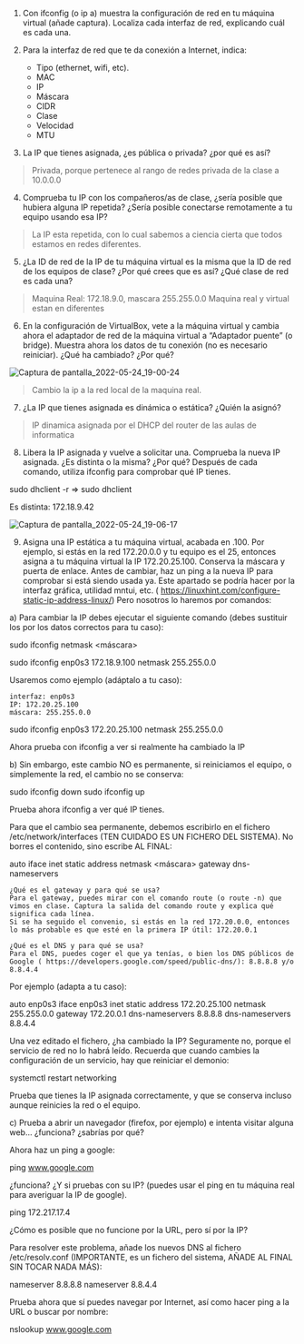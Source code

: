 1) Con ifconfig (o ip a) muestra la configuración de red en tu máquina virtual (añade captura). Localiza cada interfaz de red, explicando cuál es cada una.

2) Para la interfaz de red que te da conexión a Internet, indica:

    - Tipo (ethernet, wifi, etc).
    - MAC
    - IP
    - Máscara
    - CIDR
    - Clase
    - Velocidad
    - MTU

 
3) La IP que tienes asignada, ¿es pública o privada? ¿por qué es así?

> Privada, porque pertenece al rango de redes privada de la clase a 10.0.0.0

4) Comprueba tu IP con los compañeros/as de clase, ¿sería posible que hubiera alguna IP repetida? ¿Sería posible conectarse remotamente a tu equipo usando esa IP?

> La IP esta repetida, con lo cual sabemos a ciencia cierta que todos estamos en redes diferentes.

5) ¿La ID de red de la IP de tu máquina virtual es la misma que la ID de red de los equipos de clase? ¿Por qué crees que es así? ¿Qué clase de red es cada una?

> Maquina Real: 172.18.9.0, mascara 255.255.0.0
> Maquina real y virtual estan en diferentes 

6) En la configuración de VirtualBox, vete a la máquina virtual y cambia ahora el adaptador de red de la máquina virtual a “Adaptador puente” (o bridge). Muestra ahora los datos de tu conexión (no es necesario reiniciar). ¿Qué ha cambiado? ¿Por qué?

![Captura de pantalla_2022-05-24_19-00-24](https://user-images.githubusercontent.com/92543128/170102133-b16a2c69-6dbc-41f8-8505-32b73fa7f1a7.png)
> Cambio la ip a la red local de la maquina real.

7) ¿La IP que tienes asignada es dinámica o estática? ¿Quién la asignó?

> IP dinamica asignada por el DHCP del router de las aulas de informatica

8) Libera la IP asignada y vuelve a solicitar una. Comprueba la nueva IP asignada. ¿Es distinta o la misma? ¿Por qué? Después de cada comando, utiliza ifconfig para comprobar qué IP tienes.

sudo dhclient -r => sudo dhclient

Es distinta: 172.18.9.42

![Captura de pantalla_2022-05-24_19-06-17](https://user-images.githubusercontent.com/92543128/170102933-d9ee13ff-f921-4c6d-b394-6c8ee3bc07d9.png)

9) Asigna una IP estática a tu máquina virtual, acabada en .100. Por ejemplo, si estás en la red 172.20.0.0 y tu equipo es el 25, entonces asigna a tu máquina virtual la IP 172.20.25.100. Conserva la máscara y puerta de enlace. Antes de cambiar, haz un ping a la nueva IP para comprobar si está siendo usada ya.
Este apartado se podría hacer por la interfaz gráfica, utilidad mntui, etc. ( https://linuxhint.com/configure-static-ip-address-linux/) Pero nosotros lo haremos por comandos:

a) Para cambiar la IP debes ejecutar el siguiente comando (debes sustituir los <valores> por los datos correctos para tu caso):

sudo ifconfig <interfaz> <IP> netmask <máscara>

sudo ifconfig enp0s3 172.18.9.100 netmask 255.255.0.0


Usaremos como ejemplo (adáptalo a tu caso):

    interfaz: enp0s3
    IP: 172.20.25.100
    máscara: 255.255.0.0

sudo ifconfig enp0s3 172.20.25.100 netmask 255.255.0.0

Ahora prueba con ifconfig a ver si realmente ha cambiado la IP


b) Sin embargo, este cambio NO es permanente, si reiniciamos el equipo, o simplemente la red, el cambio no se conserva:

sudo ifconfig <interfaz> down
sudo ifconfig <interfaz> up

Prueba ahora ifconfig a ver qué IP tienes.

Para que el cambio sea permanente, debemos escribirlo en el fichero /etc/network/interfaces (TEN CUIDADO ES UN FICHERO DEL SISTEMA). No borres el contenido, sino escribe AL FINAL:

auto <interfaz>
    iface <interfaz> inet static
    address <IP>
    netmask <máscara>
    gateway <puerta de enlace>
    dns-nameservers <dns>

    ¿Qué es el gateway y para qué se usa?
    Para el gateway, puedes mirar con el comando route (o route -n) que vimos en clase. Captura la salida del comando route y explica qué significa cada línea.
    Si se ha seguido el convenio, si estás en la red 172.20.0.0, entonces lo más probable es que esté en la primera IP útil: 172.20.0.1

    ¿Qué es el DNS y para qué se usa?
    Para el DNS, puedes coger el que ya tenías, o bien los DNS públicos de Google ( https://developers.google.com/speed/public-dns/): 8.8.8.8 y/o 8.8.4.4

Por ejemplo (adapta a tu caso):

auto enp0s3
    iface enp0s3 inet static
    address 172.20.25.100
    netmask 255.255.0.0
    gateway 172.20.0.1
    dns-nameservers 8.8.8.8
    dns-nameservers 8.8.4.4

Una vez editado el fichero, ¿ha cambiado la IP? Seguramente no, porque el servicio de red no lo habrá leído. Recuerda que cuando cambies la configuración de un servicio, hay que reiniciar el demonio:

systemctl restart networking

Prueba que tienes la IP asignada correctamente, y que se conserva incluso aunque reinicies la red o el equipo.


c) Prueba a abrir un navegador (firefox, por ejemplo) e intenta visitar alguna web... ¿funciona? ¿sabrías por qué?

Ahora haz un ping a google:

ping www.google.com

¿funciona? ¿Y si pruebas con su IP? (puedes usar el ping en tu máquina real para averiguar la IP de google).

ping 172.217.17.4

¿Cómo es posible que no funcione por la URL, pero sí por la IP?

Para resolver este problema, añade los nuevos DNS al fichero /etc/resolv.conf (IMPORTANTE, es un fichero del sistema, AÑADE AL FINAL SIN TOCAR NADA MÁS):

nameserver 8.8.8.8
nameserver 8.8.4.4

Prueba ahora que sí puedes navegar por Internet, así como hacer ping a la URL o buscar por nombre:

nslookup www.google.com
